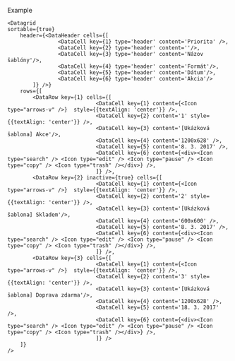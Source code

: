 Example
    
    <Datagrid 
    sortable={true}
        header={<DataHeader cells={[
                    <DataCell key={1} type='header' content='Priorita' />, 
                    <DataCell key={2} type='header' content=''/>,
                    <DataCell key={3} type='header' content='Názov šablóny'/>,
                    <DataCell key={4} type='header' content='Formát'/>,
                    <DataCell key={5} type='header' content='Dátum'/>,
                    <DataCell key={6} type='header' content='Akcia'/>
            ]} />}
        rows={[
            <DataRow key={1} cells={[
                                <DataCell key={1} content={<Icon type="arrows-v" />}  style={{textAlign: 'center'}} />,
                                <DataCell key={2} content='1' style={{textAlign: 'center'}} />,
                                <DataCell key={3} content='[Ukázková šablona] Akce'/>,
                                <DataCell key={4} content='1200x628' />,
                                <DataCell key={5} content='8. 3. 2017' />,
                                <DataCell key={6} content={<div><Icon type="search" /> <Icon type="edit" /> <Icon type="pause" /> <Icon type="copy" /> <Icon type="trash" /></div>} />,
                                ]} />,
            <DataRow key={2} inactive={true} cells={[
                                <DataCell key={1} content={<Icon type="arrows-v" />}  style={{textAlign: 'center'}} />,
                                <DataCell key={2} content='2' style={{textAlign: 'center'}} />,
                                <DataCell key={3} content='[Ukázková šablona] Skladem'/>,
                                <DataCell key={4} content='600x600' />,
                                <DataCell key={5} content='8. 3. 2017' />,
                                <DataCell key={6} content={<div><Icon type="search" /> <Icon type="edit" /> <Icon type="pause" /> <Icon type="copy" /> <Icon type="trash" /></div>} />,
                                ]} />,
            <DataRow key={3} cells={[
                                <DataCell key={1} content={<Icon type="arrows-v" />}  style={{textAlign: 'center'}} />,
                                <DataCell key={2} content='3' style={{textAlign: 'center'}} />,
                                <DataCell key={3} content='[Ukázková šablona] Doprava zdarma'/>,
                                <DataCell key={4} content='1200x628' />,
                                <DataCell key={5} content='18. 3. 2017' />,
                                <DataCell key={6} content={<div><Icon type="search" /> <Icon type="edit" /> <Icon type="pause" /> <Icon type="copy" /> <Icon type="trash" /></div>} />,
                                ]} />
        ]}
    />